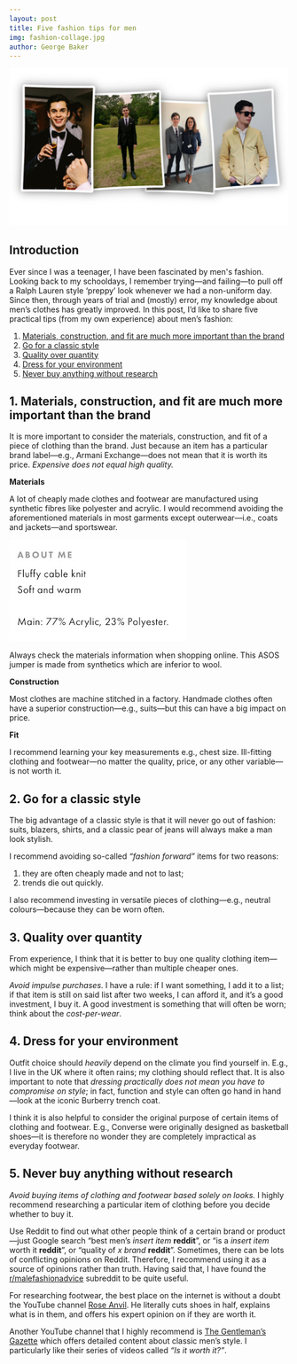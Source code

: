 ```yaml
---
layout: post 
title: Five fashion tips for men
img: fashion-collage.jpg
author: George Baker
---
```


![Fashion collage](/assets/img/fashion-collage.jpg)

## Introduction
Ever since I was a teenager, I have been fascinated by men's fashion. Looking back to my schooldays, I
remember trying—and failing—to pull off a Ralph Lauren style ‘preppy’ look whenever we had a non-uniform day. Since
then, through years of trial and (mostly) error, my knowledge about men’s clothes has greatly improved. In this post,
I’d like to share five practical tips (from my own experience) about men’s fashion:

1. [Materials, construction, and fit are much more important than the brand](#1-materials-construction-and-fit-are-much-more-important-than-the-brand)
2. [Go for a classic style](#2-go-for-a-classic-style)
3. [Quality over quantity](#3-quality-over-quantity)
4. [Dress for your environment](#4-dress-for-your-environment)
5. [Never buy anything without research](#5-never-buy-anything-without-research)

## 1. Materials, construction, and fit are much more important than the brand
It is more important to consider the materials, construction, and fit of a piece of clothing than the brand. Just
because an item has a particular brand label—e.g., Armani Exchange—does not mean that it is worth its price.
*Expensive does not equal high quality.*

**Materials**

A lot of cheaply made clothes and footwear are manufactured using synthetic fibres like polyester and acrylic. I would
recommend avoiding the aforementioned materials in most garments except outerwear—i.e., coats and 
jackets—and sportswear.

![Materials info](/assets/img/materials-info.jpeg)
<figcaption class="figure-caption mb-3">Always check the materials information when shopping online. This ASOS jumper
is made from synthetics which are inferior to wool.</figcaption>

**Construction**

Most clothes are machine stitched in a factory. Handmade clothes often have a superior construction—e.g., suits—but this
can have a big impact on price.

**Fit**

I recommend learning your key measurements e.g., chest size. Ill-fitting clothing and footwear—no matter the quality,
price, or any other variable—is not worth it.

## 2. Go for a classic style
The big advantage of a classic style is that it will never go out of fashion: suits, blazers, shirts, and 
a classic pear of jeans will always make a man look stylish.

I recommend avoiding so-called *“fashion forward”* items for two reasons:

1. they are often cheaply made and not to last;
2. trends die out quickly.

I also recommend investing in versatile pieces of clothing—e.g., neutral colours—because they can be worn often.

## 3. Quality over quantity
From experience, I think that it is better to buy one quality clothing item—which might be expensive—rather than
multiple cheaper ones.

*Avoid impulse purchases*. I have a rule: if I want something, I add it to a list; if that item is
still on said list after two weeks, I can afford it, and it’s a good investment, I buy it. A good investment is 
something that will often be worn; think about the *cost-per-wear*.

## 4. Dress for your environment
Outfit choice should *heavily* depend on the climate you find yourself in. E.g., I live in the UK where it often 
rains; my clothing should reflect that. It is also important to note that *dressing practically does not mean you have
to compromise on style*; in fact, function and style can often go hand in hand—look at the iconic Burberry trench coat.

I think it is also helpful to consider the original purpose of certain items of clothing and footwear. E.g., Converse were originally designed as basketball shoes—it is therefore no wonder they are completely impractical as everyday footwear.

## 5. Never buy anything without research
*Avoid buying items of clothing and footwear based solely on looks.* I highly recommend researching a particular item
of clothing before you decide whether to buy it.

Use Reddit to find out what other people think of a certain brand or product—just Google search “best men’s
*insert item* **reddit**”, or “is a *insert item* worth it **reddit**”, or “quality of *x brand* **reddit**”. 
Sometimes, there can be lots of conflicting opinions on Reddit. Therefore, I recommend using it as a source of opinions
rather than truth. Having said that, I have found the [r/malefashionadvice](https://www.reddit.com/r/malefashionadvice) 
subreddit to be quite useful.

For researching footwear, the best place on the internet is without a doubt the YouTube channel 
[Rose Anvil](https://www.youtube.com/c/RoseAnvil). He literally cuts shoes in half, explains what is in them, and 
offers his expert opinion on if they are worth it.

Another YouTube channel that I highly recommend is [The Gentleman’s Gazette](https://www.youtube.com/c/Gentlemansgazette)
which offers detailed content about classic men’s style. I particularly like their series of videos called 
*“Is it worth it?”*. 

